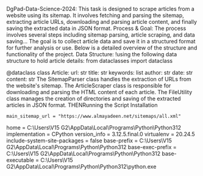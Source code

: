 DgPad-Data-Science-2024:
This task is designed to scrape articles from a website using its sitemap. It involves fetching and parsing the sitemap, extracting article URLs, 
downloading and parsing article content, and finally saving the extracted data in JSON format. 
Process & Goal:
The process involves several steps including sitemap parsing, article scraping, and data saving... 
The goal is to collect article data and save it in a structured format for further analysis or use.
Below is a detailed overview of the structure and functionality of the project.
Data Structure:
      !using the following data structure to hold article details:
from dataclasses import dataclass

@dataclass
class Article:
    url: str
    title: str
    keywords: list
    author: str
    date: str
    content: str
The SitemapParser class handles the extraction of URLs from the website's sitemap.
The ArticleScraper class is responsible for downloading and parsing the HTML content of each article.
The FileUtility class manages the creation of directories and saving of the extracted articles in JSON format.
THENRunning the Script 
Installation

    main_sitemap_url = "https://www.almayadeen.net/sitemaps/all.xml"

home = C:\Users\V15 G2\AppData\Local\Programs\Python\Python312
implementation = CPython
version_info = 3.12.5.final.0
virtualenv = 20.24.5
include-system-site-packages = false
base-prefix = C:\Users\V15 G2\AppData\Local\Programs\Python\Python312
base-exec-prefix = C:\Users\V15 G2\AppData\Local\Programs\Python\Python312
base-executable = C:\Users\V15 G2\AppData\Local\Programs\Python\Python312\python.exe
